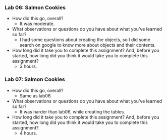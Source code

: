 ### Lab 06: Salmon Cookies

* How did this go, overall?
  * It was moderate.
* What observations or questions do you have about what you’ve learned so far?
  * I had some questions about creating the objects, so I did some search on google to know more about objects and their contents.
* How long did it take you to complete this assignment? And, before you started, how long did you think it would take you to complete this assignment?
  * 3 hours.


### Lab 07: Salmon Cookies
* How did this go, overall?
  * Same as lab06.
* What observations or questions do you have about what you’ve learned so far?
  * It was harder than lab06, while creating the tables.
* How long did it take you to complete this assignment? And, before you started, how long did you think it would take you to complete this assignment?
  * 4 hours. 
  